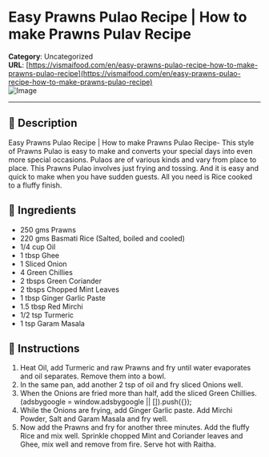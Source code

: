 # Easy Prawns Pulao Recipe | How to make Prawns Pulav Recipe

**Category**: Uncategorized  
**URL**: [https://vismaifood.com/en/easy-prawns-pulao-recipe-how-to-make-prawns-pulao-recipe](https://vismaifood.com/en/easy-prawns-pulao-recipe-how-to-make-prawns-pulao-recipe)  
![Image](https://vismaifood.com/storage/app/uploads/public/9d6/fd8/a6f/thumb__1200_0_0_0_auto.jpg)

---

## 📝 Description
Easy Prawns Pulao Recipe | How to make Prawns Pulao Recipe- This style of Prawns Pulao is easy to make and converts your special days into even more special occasions. Pulaos are of various kinds and vary from place to place. This Prawns Pulao involves just frying and tossing. And it is easy and quick to make when you have sudden guests. All you need is Rice cooked to a fluffy finish.



## 🧂 Ingredients
- 250 gms Prawns
- 220 gms Basmati Rice (Salted, boiled and cooled)
- 1/4 cup Oil
- 1 tbsp Ghee
- 1 Sliced Onion
- 4 Green Chillies
- 2 tbsps Green Coriander
- 2 tbsps Chopped Mint Leaves
- 1 tbsp Ginger Garlic Paste
- 1.5 tbsp Red Mirchi
- 1/2 tsp Turmeric
- 1 tsp Garam Masala

## 🍳 Instructions
1. Heat Oil, add Turmeric and raw Prawns and fry until water evaporates and oil separates. Remove them into a bowl.
2. In the same pan, add another 2 tsp of oil and fry sliced Onions well.
3. When the Onions are fried more than half, add the sliced Green Chillies. (adsbygoogle = window.adsbygoogle || []).push({});
4. While the Onions are frying, add Ginger Garlic paste. Add Mirchi Powder, Salt and Garam Masala and fry well.
5. Now add the Prawns and fry for another three minutes. Add the fluffy Rice and mix well. Sprinkle chopped Mint and Coriander leaves and Ghee, mix well and remove from fire. Serve hot with Raitha.


